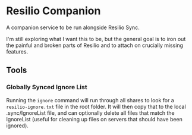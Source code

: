 # Resilio Companion

A companion service to be run alongside Resilio Sync.

I'm still exploring what I want this to be, but the general goal is to
iron out the painful and broken parts of Resilio and to attach on
crucially missing features.


## Tools

### Globally Synced Ignore List

Running the `ignore` command will run through all shares to look for a
`resilio-ignore.txt` file in the root folder. It will then copy that to the
local .sync/IgnoreList file, and can optionally delete all files that match the
IgnoreList (useful for cleaning up files on servers that should have been ignored).
